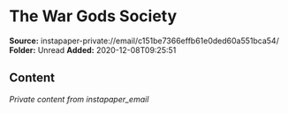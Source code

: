 # The War Gods Society

**Source:** instapaper-private://email/c151be7366effb61e0ded60a551bca54/
**Folder:** Unread
**Added:** 2020-12-08T09:25:51




## Content
*Private content from instapaper_email*
